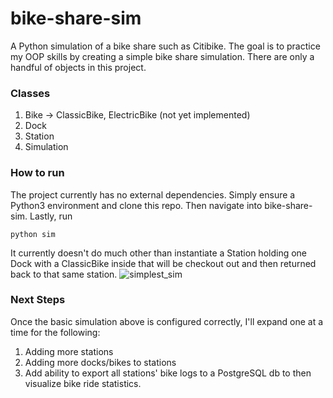 # bike-share-sim
A Python simulation of a bike share such as Citibike. The goal is to practice
my OOP skills by creating a simple bike share simulation. There are only a 
handful of objects in this project.

### Classes
1. Bike -> ClassicBike, ElectricBike (not yet implemented)
2. Dock
3. Station
4. Simulation

### How to run
The project currently has no external dependencies. Simply ensure a Python3 
environment and clone this repo. Then navigate into bike-share-sim. Lastly,
run
```
python sim
```
It currently doesn't do much other than instantiate a Station holding one
Dock with a ClassicBike inside that will be checkout out and then returned
back to that same station.
![simplest_sim](/images/siplest_sim.png)

### Next Steps
Once the basic simulation above is configured correctly, I'll expand one at
a time for the following:
1. Adding more stations
2. Adding more docks/bikes to stations
3. Add ability to export all stations' bike logs to a PostgreSQL db to then
visualize bike ride statistics.
